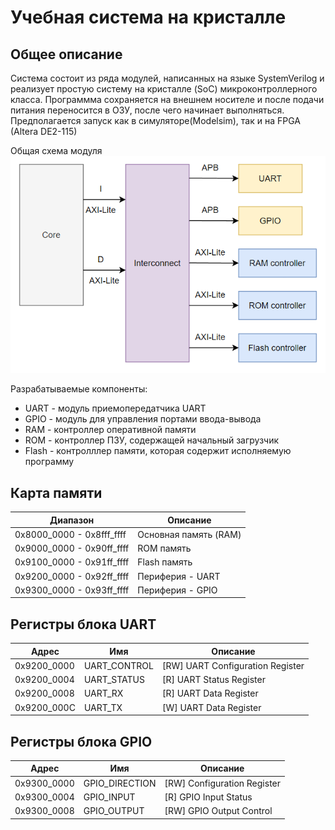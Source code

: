 # Учебная система на кристалле

## Общее описание
Система состоит из ряда модулей, написанных на языке SystemVerilog и реализует простую систему на кристалле (SoC) микроконтроллерного класса. Программма сохраняется на внешнем носителе и после подачи питания переносится в ОЗУ, после чего начинает выполняться. Предполагается запуск как в симуляторе(Modelsim), так и на FPGA (Altera DE2-115)

Общая схема модуля
![](./img/SoC_scheme.png)

Разрабатываемые компоненты:
* UART - модуль приемопередатчика UART
* GPIO - модуль для управления портами ввода-вывода
* RAM - контроллер оперативной памяти
* ROM - контроллер ПЗУ, содержащей начальный загрузчик
* Flash - контролллер памяти, которая содержит исполняемую программу


## Карта памяти

| Диапазон                  | Описание                                            |
| ------------------------- | --------------------------------------------------- |
| 0x8000_0000 - 0x8fff_ffff | Основная память (RAM)                               |
| 0x9000_0000 - 0x90ff_ffff | ROM память                                          |
| 0x9100_0000 - 0x91ff_ffff | Flash память                                        |
| 0x9200_0000 - 0x92ff_ffff | Периферия - UART                                    |
| 0x9300_0000 - 0x93ff_ffff | Периферия - GPIO                                    |

## Регистры блока UART

| Адрес         | Имя           | Описание                          |
| ------        | ----          | -------------                     |
| 0x9200_0000   | UART_CONTROL  | [RW] UART Configuration Register  |
| 0x9200_0004   | UART_STATUS   | [R] UART Status Register          |
| 0x9200_0008   | UART_RX       | [R] UART Data Register            |
| 0x9200_000C   | UART_TX       | [W] UART Data Register            |



## Регистры блока GPIO

| Адрес         | Имя               | Описание                      |
| ------        | ----              | -------------                 |
| 0x9300_0000   | GPIO_DIRECTION    | [RW] Configuration Register   |
| 0x9300_0004   | GPIO_INPUT        | [R] GPIO Input Status         |
| 0x9300_0008   | GPIO_OUTPUT       | [RW] GPIO Output Control      |
